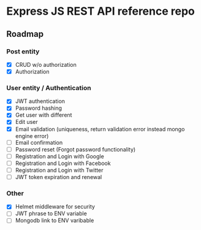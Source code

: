 # Express JS REST API reference repo

## Roadmap

### Post entity

* [x] CRUD w/o authorization
* [x] Authorization

### User entity / Authentication

* [x] JWT authentication
* [x] Password hashing
* [x] Get user with different
* [X] Edit user
* [X] Email validation (uniqueness, return validation error instead mongo engine error)
* [ ] Email confirmation
* [ ] Password reset (Forgot password functionality)
* [ ] Registration and Login with Google
* [ ] Registration and Login with Facebook
* [ ] Registration and Login with Twitter
* [ ] JWT token expiration and renewal

### Other

* [X] Helmet middleware for security
* [ ] JWT phrase to ENV variable
* [ ] Mongodb link to ENV varibable
